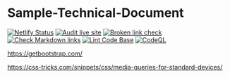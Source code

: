 # Sample-Technical-Document

[![Netlify Status](https://api.netlify.com/api/v1/badges/82c7b063-5749-4ff3-b070-31e2996cf091/deploy-status)](https://app.netlify.com/sites/sample-technical-document/deploys)
[![Audit live site](https://github.com/milliorn/Sample-Technical-Document/actions/workflows/lighthouse.yml/badge.svg)](https://github.com/milliorn/Sample-Technical-Document/actions/workflows/lighthouse.yml)
[![Broken link check](https://github.com/milliorn/Sample-Technical-Document/actions/workflows/links.yml/badge.svg)](https://github.com/milliorn/Sample-Technical-Document/actions/workflows/links.yml)
[![Check Markdown links](https://github.com/milliorn/Sample-Technical-Document/actions/workflows/markdown-link-check.yml/badge.svg)](https://github.com/milliorn/Sample-Technical-Document/actions/workflows/markdown-link-check.yml)
[![Lint Code Base](https://github.com/milliorn/Sample-Technical-Document/actions/workflows/super-linter.yml/badge.svg)](https://github.com/milliorn/Sample-Technical-Document/actions/workflows/super-linter.yml)
[![CodeQL](https://github.com/milliorn/Sample-Technical-Document/actions/workflows/codeql-analysis.yml/badge.svg)](https://github.com/milliorn/Sample-Technical-Document/actions/workflows/codeql-analysis.yml)

<https://getbootstrap.com/>

<https://css-tricks.com/snippets/css/media-queries-for-standard-devices/>
